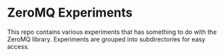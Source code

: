# ZeroMQ Experiments

This repo contains various experiments that has something to do with
the ZeroMQ library. Experiments are grouped into subdirectories for
easy access.
